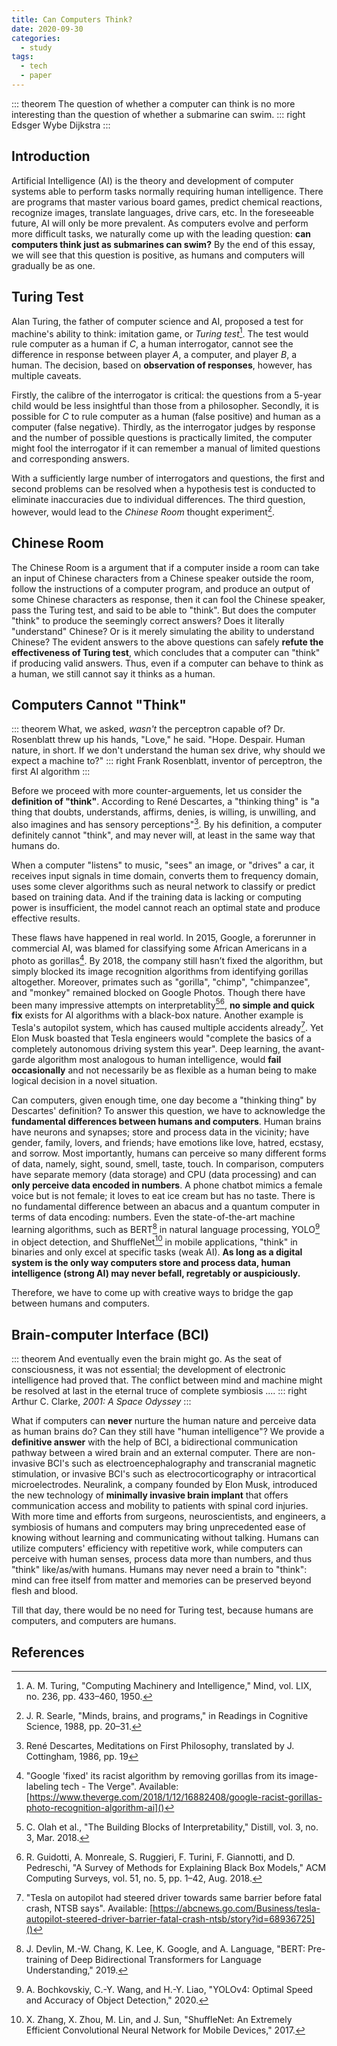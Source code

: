 ```yaml
---
title: Can Computers Think?
date: 2020-09-30
categories:
  - study
tags:
  - tech
  - paper
---
```


::: theorem
The question of whether a computer can think is no more interesting than the question of whether a submarine can swim.
::: right
Edsger Wybe Dijkstra
:::

<!-- more -->

## Introduction

Artificial Intelligence (AI) is the theory and development of computer systems able to perform tasks normally requiring human intelligence. There are programs that master various board games, predict chemical reactions, recognize images, translate languages, drive cars, etc. In the foreseeable future, AI will only be more prevalent. As computers evolve and perform more difficult tasks, we naturally come up with the leading question: **can computers think just as submarines can swim?** By the end of this essay, we will see that this question is positive, as humans and computers will gradually be as one.

## Turing Test

Alan Turing, the father of computer science and AI, proposed a test for machine's ability to think: imitation game, or _Turing test_[^1]. The test would rule computer as a human if $C$, a human interrogator, cannot see the difference in response between player $A$, a computer, and player $B$, a human. The decision, based on **observation of responses**, however, has multiple caveats.

Firstly, the calibre of the interrogator is critical: the questions from a 5-year child would be less insightful than those from a philosopher. Secondly, it is possible for $C$ to rule computer as a human (false positive) and human as a computer (false negative). Thirdly, as the interrogator judges by response and the number of possible questions is practically limited, the computer might fool the interrogator if it can remember a manual of limited questions and corresponding answers.

With a sufficiently large number of interrogators and questions, the first and second problems can be resolved when a hypothesis test is conducted to eliminate inaccuracies due to individual differences. The third question, however, would lead to the _Chinese Room_ thought experiment[^2].

## Chinese Room

The Chinese Room is a argument that if a computer inside a room can take an input of Chinese characters from a Chinese speaker outside the room, follow the instructions of a computer program, and produce an output of some Chinese characters as response, then it can fool the Chinese speaker, pass the Turing test, and said to be able to "think". But does the computer "think" to produce the seemingly correct answers? Does it literally "understand" Chinese? Or is it merely simulating the ability to understand Chinese? The evident answers to the above questions can safely **refute the effectiveness of Turing test**, which concludes that a computer can "think" if producing valid answers. Thus, even if a computer can behave to think as a human, we still cannot say it thinks as a human.

## Computers Cannot "Think"

::: theorem
What, we asked, _wasn't_ the perceptron capable of? Dr. Rosenblatt threw up his hands, "Love," he said. "Hope. Despair. Human nature, in short. If we don't understand the human sex drive, why should we expect a machine to?"
::: right
Frank Rosenblatt, inventor of perceptron, the first AI algorithm
:::

Before we proceed with more counter-arguements, let us consider the **definition of "think"**. According to René Descartes, a "thinking thing" is "a thing that doubts, understands, affirms, denies, is willing, is unwilling, and also imagines and has sensory perceptions"[^3]. By his definition, a computer definitely cannot "think", and may never will, at least in the same way that humans do.

When a computer "listens" to music, "sees" an image, or "drives" a car, it receives input signals in time domain, converts them to frequency domain, uses some clever algorithms such as neural network to classify or predict based on training data. And if the training data is lacking or computing power is insufficient, the model cannot reach an optimal state and produce effective results.

These flaws have happened in real world. In 2015, Google, a forerunner in commercial AI, was blamed for classifying some African Americans in a photo as gorillas[^4]. By 2018, the company still hasn’t fixed the algorithm, but simply blocked its image recognition algorithms from identifying gorillas altogether. Moreover, primates such as "gorilla", "chimp", "chimpanzee", and "monkey" remained blocked on Google Photos. Though there have been many impressive attempts on interpretablity[^5][^6], **no simple and quick fix** exists for AI algorithms with a black-box nature. Another example is Tesla's autopilot system, which has caused multiple accidents already[^7]. Yet Elon Musk boasted that Tesla engineers would "complete the basics of a completely autonomous driving system this year". Deep learning, the avant-garde algorithm most analogous to human intelligence, would **fail occasionally** and not necessarily be as flexible as a human being to make logical decision in a novel situation.

Can computers, given enough time, one day become a "thinking thing" by Descartes' definition? To answer this question, we have to acknowledge the **fundamental differences between humans and computers**. Human brains have neurons and synapses; store and process data in the vicinity; have gender, family, lovers, and friends; have emotions like love, hatred, ecstasy, and sorrow. Most importantly, humans can perceive so many different forms of data, namely, sight, sound, smell, taste, touch. In comparison, computers have separate memory (data storage) and CPU (data processing) and can **only perceive data encoded in numbers**. A phone chatbot mimics a female voice but is not female; it loves to eat ice cream but has no taste. There is no fundamental difference between an abacus and a quantum computer in terms of data encoding: numbers. Even the state-of-the-art machine learning algorithms, such as BERT[^8] in natural language processing, YOLO[^9] in object detection, and ShuffleNet[^10] in mobile applications, "think" in binaries and only excel at specific tasks (weak AI). **As long as a digital system is the only way computers store and process data, human intelligence (strong AI) may never befall, regretably or auspiciously.**

Therefore, we have to come up with creative ways to bridge the gap between humans and computers.

<!-- ## Neuromorphic Computing -->

<!-- Thus, a more valid question than the previous one would be: can computers mimic human brains, i.e., can digital circuits form new nervous systems? -->

## Brain-computer Interface (BCI)

::: theorem
And eventually even the brain might go. As the seat of consciousness, it was not essential; the development of electronic intelligence had proved that. The conflict between mind and machine might be resolved at last in the eternal truce of complete symbiosis ....
::: right
Arthur C. Clarke, _2001: A Space Odyssey_
:::

What if computers can **never** nurture the human nature and perceive data as human brains do? Can they still have "human intelligence"? We provide a **definitive answer** with the help of BCI, a bidirectional communication pathway between a wired brain and an external computer. There are non-invasive BCI's such as electroencephalography and transcranial magnetic stimulation, or invasive BCI's such as electrocorticography or intracortical microelectrodes. Neuralink, a company founded by Elon Musk, introduced the new technology of **minimally invasive brain implant** that offers communication access and mobility to patients with spinal cord injuries. With more time and efforts from surgeons, neuroscientists, and engineers, a symbiosis of humans and computers may bring unprecedented ease of knowing without learning and communicating without talking. Humans can utilize computers' efficiency with repetitive work, while computers can perceive with human senses, process data more than numbers, and thus "think" like/as/with humans. Humans may never need a brain to "think": mind can free itself from matter and memories can be preserved beyond flesh and blood.

Till that day, there would be no need for Turing test, because humans are computers, and computers are humans.

## References

[^1]: A. M. Turing, "Computing Machinery and Intelligence," Mind, vol. LIX, no. 236, pp. 433–460, 1950.‌
[^2]: J. R. Searle, "Minds, brains, and programs," in Readings in Cognitive Science, 1988, pp. 20–31.
[^3]: René Descartes, Meditations on First Philosophy, translated by J. Cottingham, 1986, pp. 19
[^4]: "Google 'fixed' its racist algorithm by removing gorillas from its image-labeling tech - The Verge". Available: [https://www.theverge.com/2018/1/12/16882408/google-racist-gorillas-photo-recognition-algorithm-ai]()
[^5]: C. Olah et al., "The Building Blocks of Interpretability," Distill, vol. 3, no. 3, Mar. 2018.
[^6]: R. Guidotti, A. Monreale, S. Ruggieri, F. Turini, F. Giannotti, and D. Pedreschi, "A Survey of Methods for Explaining Black Box Models," ACM Computing Surveys, vol. 51, no. 5, pp. 1–42, Aug. 2018.
[^7]: "Tesla on autopilot had steered driver towards same barrier before fatal crash, NTSB says". Available: [https://abcnews.go.com/Business/tesla-autopilot-steered-driver-barrier-fatal-crash-ntsb/story?id=68936725]()
[^8]: J. Devlin, M.-W. Chang, K. Lee, K. Google, and A. Language, "BERT: Pre-training of Deep Bidirectional Transformers for Language Understanding," 2019.
[^9]: A. Bochkovskiy, C.-Y. Wang, and H.-Y. Liao, "YOLOv4: Optimal Speed and Accuracy of Object Detection," 2020.
[^10]: X. Zhang, X. Zhou, M. Lin, and J. Sun, "ShuffleNet: An Extremely Efficient Convolutional Neural Network for Mobile Devices," 2017.
